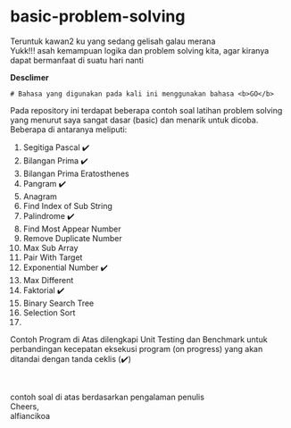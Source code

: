 # basic-problem-solving
Teruntuk kawan2 ku yang sedang gelisah galau merana<br>
Yukk!!! asah kemampuan logika dan problem solving kita, agar kiranya dapat bermanfaat di suatu hari nanti

<b>Desclimer</b>
```
# Bahasa yang digunakan pada kali ini menggunakan bahasa <b>GO</b>
```

Pada repository ini terdapat beberapa contoh soal latihan problem solving yang menurut saya sangat dasar (basic) dan menarik untuk dicoba.<br>
Beberapa di antaranya meliputi:
1. Segitiga Pascal :heavy_check_mark:
2. Bilangan Prima :heavy_check_mark:
3. Bilangan Prima Eratosthenes
4. Pangram  :heavy_check_mark:
5. Anagram 
6. Find Index of Sub String
7. Palindrome :heavy_check_mark:
8. Find Most Appear Number
9. Remove Duplicate Number
10. Max Sub Array
11. Pair With Target
12. Exponential Number :heavy_check_mark:
13. Max Different
14. Faktorial :heavy_check_mark:
15. Binary Search Tree
16. Selection Sort
17. 


Contoh Program di Atas dilengkapi Unit Testing dan Benchmark untuk perbandingan kecepatan eksekusi program (on progress) yang akan ditandai dengan tanda ceklis (:heavy_check_mark:)
  
<br>
  
contoh soal di atas berdasarkan pengalaman penulis<br>
Cheers,<br>
alfiancikoa
  
